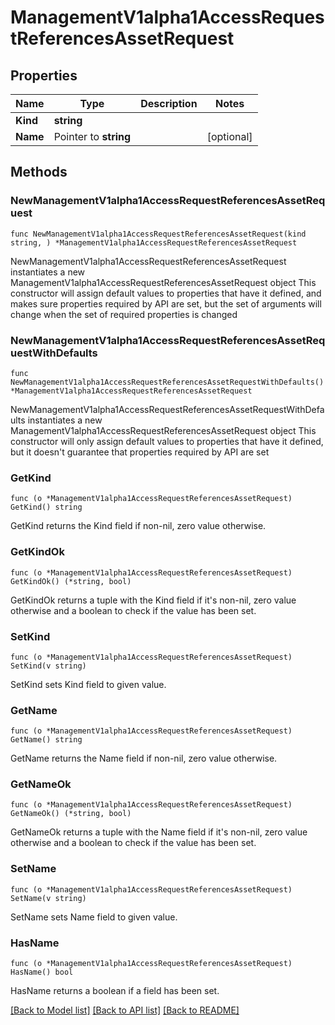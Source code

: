 # ManagementV1alpha1AccessRequestReferencesAssetRequest

## Properties

Name | Type | Description | Notes
------------ | ------------- | ------------- | -------------
**Kind** | **string** |  | 
**Name** | Pointer to **string** |  | [optional] 

## Methods

### NewManagementV1alpha1AccessRequestReferencesAssetRequest

`func NewManagementV1alpha1AccessRequestReferencesAssetRequest(kind string, ) *ManagementV1alpha1AccessRequestReferencesAssetRequest`

NewManagementV1alpha1AccessRequestReferencesAssetRequest instantiates a new ManagementV1alpha1AccessRequestReferencesAssetRequest object
This constructor will assign default values to properties that have it defined,
and makes sure properties required by API are set, but the set of arguments
will change when the set of required properties is changed

### NewManagementV1alpha1AccessRequestReferencesAssetRequestWithDefaults

`func NewManagementV1alpha1AccessRequestReferencesAssetRequestWithDefaults() *ManagementV1alpha1AccessRequestReferencesAssetRequest`

NewManagementV1alpha1AccessRequestReferencesAssetRequestWithDefaults instantiates a new ManagementV1alpha1AccessRequestReferencesAssetRequest object
This constructor will only assign default values to properties that have it defined,
but it doesn't guarantee that properties required by API are set

### GetKind

`func (o *ManagementV1alpha1AccessRequestReferencesAssetRequest) GetKind() string`

GetKind returns the Kind field if non-nil, zero value otherwise.

### GetKindOk

`func (o *ManagementV1alpha1AccessRequestReferencesAssetRequest) GetKindOk() (*string, bool)`

GetKindOk returns a tuple with the Kind field if it's non-nil, zero value otherwise
and a boolean to check if the value has been set.

### SetKind

`func (o *ManagementV1alpha1AccessRequestReferencesAssetRequest) SetKind(v string)`

SetKind sets Kind field to given value.


### GetName

`func (o *ManagementV1alpha1AccessRequestReferencesAssetRequest) GetName() string`

GetName returns the Name field if non-nil, zero value otherwise.

### GetNameOk

`func (o *ManagementV1alpha1AccessRequestReferencesAssetRequest) GetNameOk() (*string, bool)`

GetNameOk returns a tuple with the Name field if it's non-nil, zero value otherwise
and a boolean to check if the value has been set.

### SetName

`func (o *ManagementV1alpha1AccessRequestReferencesAssetRequest) SetName(v string)`

SetName sets Name field to given value.

### HasName

`func (o *ManagementV1alpha1AccessRequestReferencesAssetRequest) HasName() bool`

HasName returns a boolean if a field has been set.


[[Back to Model list]](../README.md#documentation-for-models) [[Back to API list]](../README.md#documentation-for-api-endpoints) [[Back to README]](../README.md)


